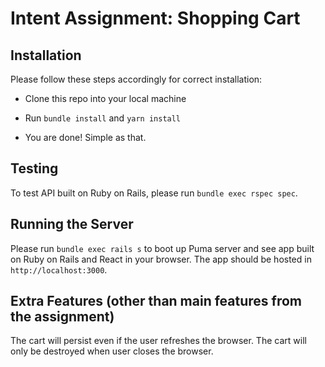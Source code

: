 # Intent Assignment: Shopping Cart

## Installation

Please follow these steps accordingly for correct installation:

* Clone this repo into your local machine

* Run `bundle install` and `yarn install`

* You are done! Simple as that.

## Testing

To test API built on Ruby on Rails, please run `bundle exec rspec spec`.

## Running the Server

Please run `bundle exec rails s` to boot up Puma server and see app built on Ruby on Rails and React in your browser. The app should be hosted in `http://localhost:3000`.

## Extra Features (other than main features from the assignment)

The cart will persist even if the user refreshes the browser. The cart will only be destroyed when user closes the browser.